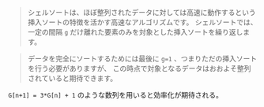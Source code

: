 
> シェルソートは、ほぼ整列されたデータに対しては高速に動作するという挿入ソートの特徴を活かす高速なアルゴリズムです。
> シェルソートでは、一定の間隔 `g` だけ離れた要素のみを対象とした挿入ソートを繰り返します。

> データを完全にソートするためには最後に `g=1` 、つまりただの挿入ソートを行う必要がありますが、
> この時点で対象となるデータはおおよそ整列されていると期待できます。

`G[n+1] = 3*G[n] + 1` のような数列を用いると効率化が期待される。

